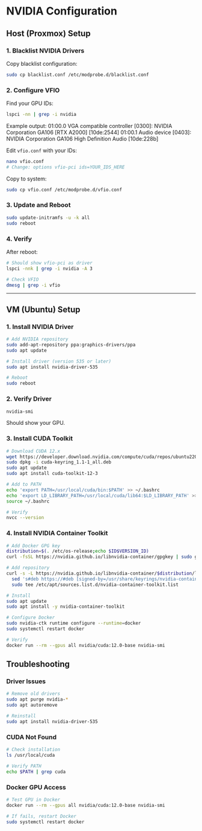 # NVIDIA Configuration

## Host (Proxmox) Setup

### 1. Blacklist NVIDIA Drivers

Copy blacklist configuration:

```bash
sudo cp blacklist.conf /etc/modprobe.d/blacklist.conf
```

### 2. Configure VFIO

Find your GPU IDs:

```bash
lspci -nn | grep -i nvidia
```

Example output: 01:00.0 VGA compatible controller [0300]: NVIDIA Corporation GA106 [RTX A2000] [10de:2544]
01:00.1 Audio device [0403]: NVIDIA Corporation GA106 High Definition Audio [10de:228b]

Edit `vfio.conf` with your IDs:

```bash
nano vfio.conf
# Change: options vfio-pci ids=YOUR_IDS_HERE
```

Copy to system:

```bash
sudo cp vfio.conf /etc/modprobe.d/vfio.conf
```

### 3. Update and Reboot

```bash
sudo update-initramfs -u -k all
sudo reboot
```

### 4. Verify

After reboot:

```bash
# Should show vfio-pci as driver
lspci -nnk | grep -i nvidia -A 3

# Check VFIO
dmesg | grep -i vfio
```

---

## VM (Ubuntu) Setup

### 1. Install NVIDIA Driver

```bash
# Add NVIDIA repository
sudo add-apt-repository ppa:graphics-drivers/ppa
sudo apt update

# Install driver (version 535 or later)
sudo apt install nvidia-driver-535

# Reboot
sudo reboot
```

### 2. Verify Driver

```bash
nvidia-smi
```

Should show your GPU.

### 3. Install CUDA Toolkit

```bash
# Download CUDA 12.x
wget https://developer.download.nvidia.com/compute/cuda/repos/ubuntu2204/x86_64/cuda-keyring_1.1-1_all.deb
sudo dpkg -i cuda-keyring_1.1-1_all.deb
sudo apt update
sudo apt install cuda-toolkit-12-3

# Add to PATH
echo 'export PATH=/usr/local/cuda/bin:$PATH' >> ~/.bashrc
echo 'export LD_LIBRARY_PATH=/usr/local/cuda/lib64:$LD_LIBRARY_PATH' >> ~/.bashrc
source ~/.bashrc

# Verify
nvcc --version
```

### 4. Install NVIDIA Container Toolkit

```bash
# Add Docker GPG key
distribution=$(. /etc/os-release;echo $ID$VERSION_ID)
curl -fsSL https://nvidia.github.io/libnvidia-container/gpgkey | sudo gpg --dearmor -o /usr/share/keyrings/nvidia-container-toolkit-keyring.gpg

# Add repository
curl -s -L https://nvidia.github.io/libnvidia-container/$distribution/libnvidia-container.list | \
  sed 's#deb https://#deb [signed-by=/usr/share/keyrings/nvidia-container-toolkit-keyring.gpg] https://#g' | \
  sudo tee /etc/apt/sources.list.d/nvidia-container-toolkit.list

# Install
sudo apt update
sudo apt install -y nvidia-container-toolkit

# Configure Docker
sudo nvidia-ctk runtime configure --runtime=docker
sudo systemctl restart docker

# Verify
docker run --rm --gpus all nvidia/cuda:12.0-base nvidia-smi
```

## Troubleshooting

### Driver Issues

```bash
# Remove old drivers
sudo apt purge nvidia-*
sudo apt autoremove

# Reinstall
sudo apt install nvidia-driver-535
```

### CUDA Not Found

```bash
# Check installation
ls /usr/local/cuda

# Verify PATH
echo $PATH | grep cuda
```

### Docker GPU Access

```bash
# Test GPU in Docker
docker run --rm --gpus all nvidia/cuda:12.0-base nvidia-smi

# If fails, restart Docker
sudo systemctl restart docker
```
